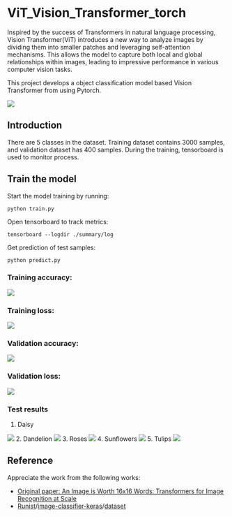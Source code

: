 # ViT_Vision_Transformer_torch

Inspired by the success of Transformers in natural language processing, Vision Transformer(ViT) introduces a new way to analyze images by dividing them into smaller patches and leveraging self-attention mechanisms. This allows the model to capture both local and global relationships within images,  leading to impressive performance in various computer vision tasks.

This project develops a object classification model based Vision Transformer from using Pytorch.

![](summary/demostration/ViT.gif) 

## Introduction

There are 5 classes in the dataset. Training dataset contains 3000 samples, and validation dataset has 400 samples. During the training, tensorboard is used to monitor process.

## Train the model

Start the model training by running:

```shell
python train.py
```

Open tensorboard to track metrics:

```shell
tensorboard --logdir ./summary/log
```

Get prediction of test samples:

```shell
python predict.py
```

### Training accuracy:

<img src="summary/demostration/train_acc.svg">

### Training loss:

<img src="summary/demostration/train_loss.svg">

### Validation accuracy:

<img src="summary/demostration/val_acc.svg">

### Validation loss:

<img src="summary/demostration/val_loss.svg">

### Test results

1. Daisy
<img src="summary/vit_base_patch16_224/results/predicted_daisy.jpg">
2. Dandelion
<img src="summary/vit_base_patch16_224/results/predicted_dandelion.jpg">
3. Roses
<img src="summary/vit_base_patch16_224/results/predicted_roses.jpg">
4. Sunflowers
<img src="summary/vit_base_patch16_224/results/predicted_sunflowers.jpg">
5. Tulips
<img src="summary/vit_base_patch16_224/results/predicted_tulips.jpg">

## Reference

Appreciate the work from the following works:

- [Original paper: An Image is Worth 16x16 Words: Transformers for Image Recognition at Scale](https://arxiv.org/abs/2010.11929)
- [Runist](https://github.com/Runist)/[image-classifier-keras](https://github.com/Runist/image-classifier-keras)/[dataset](https://github.com/Runist/image-classifier-keras/releases/download/v0.2/dataset.zip)
